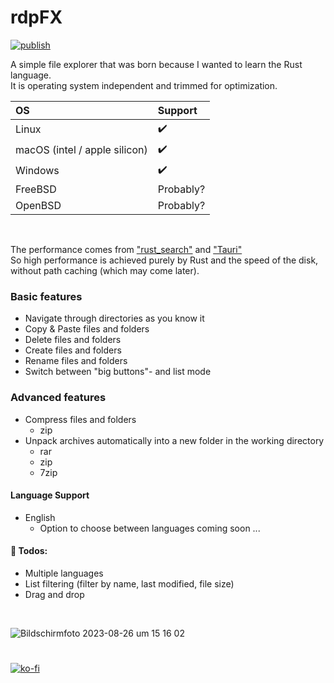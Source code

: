 # rdpFX
[![publish](https://github.com/RickyDane/rdpFX/actions/workflows/main.yml/badge.svg?branch=master)](https://github.com/RickyDane/rdpFX/actions/workflows/main.yml)

A simple file explorer that was born because I wanted to learn the Rust language.
<br>
It is operating system independent and trimmed for optimization.

| OS                              |  Support  |
|:--------------------------------|:----------|
| Linux                           | ✔️        |
| macOS (intel / apple silicon)   | ✔️        |
| Windows                         | ✔️        |
| FreeBSD                         | Probably? |
| OpenBSD                         | Probably? |
<br>

The performance comes from ["rust_search"](https://crates.io/crates/rust_search) and ["Tauri"](https://tauri.app/)
<br>So high performance is achieved purely by Rust and the speed of the disk, without path caching (which may come later).

### Basic features
- Navigate through directories as you know it
- Copy & Paste files and folders
- Delete files and folders
- Create files and folders
- Rename files and folders
- Switch between "big buttons"- and list mode

### Advanced features
- Compress files and folders
  - zip
- Unpack archives automatically into a new folder in the working directory
  - rar
  - zip
  - 7zip

#### Language Support
- English
  - Option to choose between languages coming soon ...

#### 📝 Todos:
- Multiple languages
- List filtering (filter by name, last modified, file size)
- Drag and drop
<br>

![Bildschirmfoto 2023-08-26 um 15 16 02](https://github.com/RickyDane/rdpFX/assets/82893522/cc71a03b-9a90-4d06-904b-63a062094fdc)

#
[![ko-fi](https://ko-fi.com/img/githubbutton_sm.svg)](https://ko-fi.com/F1F8OL456)
